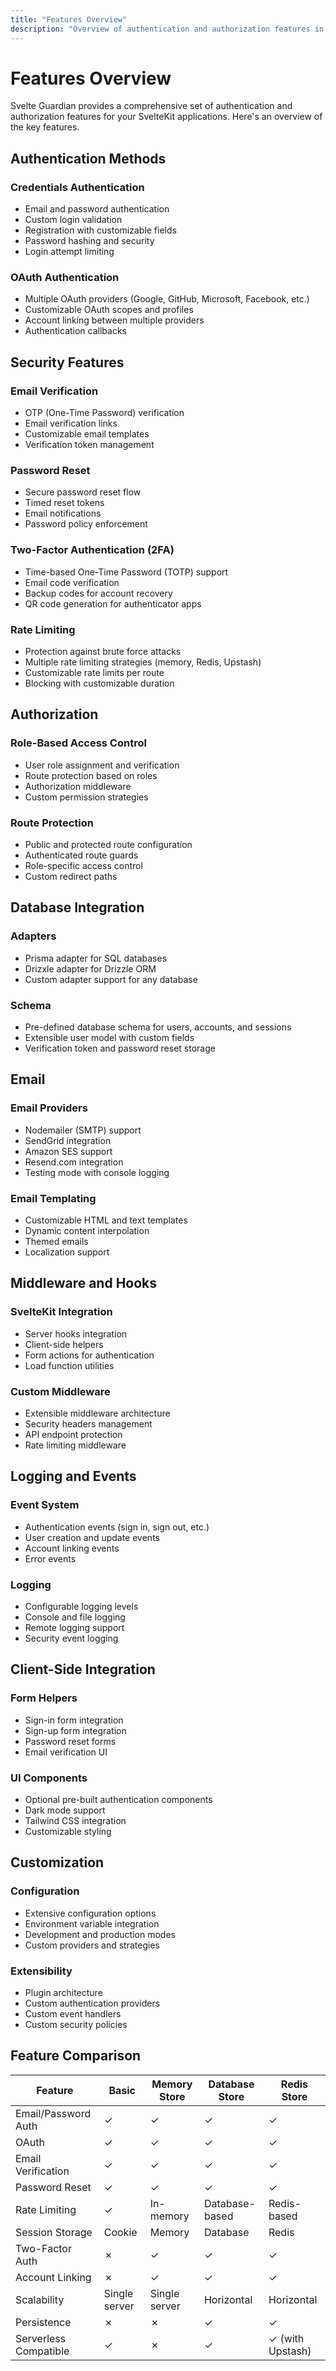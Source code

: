 ```yaml
---
title: "Features Overview"
description: "Overview of authentication and authorization features in Svelte Guardian."
---
```


# Features Overview

Svelte Guardian provides a comprehensive set of authentication and authorization features for your SvelteKit applications. Here's an overview of the key features.

## Authentication Methods

### Credentials Authentication
- Email and password authentication
- Custom login validation
- Registration with customizable fields
- Password hashing and security
- Login attempt limiting

### OAuth Authentication
- Multiple OAuth providers (Google, GitHub, Microsoft, Facebook, etc.)
- Customizable OAuth scopes and profiles
- Account linking between multiple providers
- Authentication callbacks

## Security Features

### Email Verification
- OTP (One-Time Password) verification
- Email verification links
- Customizable email templates
- Verification token management

### Password Reset
- Secure password reset flow
- Timed reset tokens
- Email notifications
- Password policy enforcement

### Two-Factor Authentication (2FA)
- Time-based One-Time Password (TOTP) support
- Email code verification
- Backup codes for account recovery
- QR code generation for authenticator apps

### Rate Limiting
- Protection against brute force attacks
- Multiple rate limiting strategies (memory, Redis, Upstash)
- Customizable rate limits per route
- Blocking with customizable duration

## Authorization

### Role-Based Access Control
- User role assignment and verification
- Route protection based on roles
- Authorization middleware
- Custom permission strategies

### Route Protection
- Public and protected route configuration
- Authenticated route guards
- Role-specific access control
- Custom redirect paths

## Database Integration

### Adapters
- Prisma adapter for SQL databases
- Drizxle adapter for Drizzle ORM
- Custom adapter support for any database

### Schema
- Pre-defined database schema for users, accounts, and sessions
- Extensible user model with custom fields
- Verification token and password reset storage

## Email

### Email Providers
- Nodemailer (SMTP) support
- SendGrid integration
- Amazon SES support
- Resend.com integration
- Testing mode with console logging

### Email Templating
- Customizable HTML and text templates
- Dynamic content interpolation
- Themed emails
- Localization support

## Middleware and Hooks

### SvelteKit Integration
- Server hooks integration
- Client-side helpers
- Form actions for authentication
- Load function utilities

### Custom Middleware
- Extensible middleware architecture
- Security headers management
- API endpoint protection
- Rate limiting middleware

## Logging and Events

### Event System
- Authentication events (sign in, sign out, etc.)
- User creation and update events
- Account linking events
- Error events

### Logging
- Configurable logging levels
- Console and file logging
- Remote logging support
- Security event logging

## Client-Side Integration

### Form Helpers
- Sign-in form integration
- Sign-up form integration
- Password reset forms
- Email verification UI

### UI Components
- Optional pre-built authentication components
- Dark mode support
- Tailwind CSS integration
- Customizable styling

## Customization

### Configuration
- Extensive configuration options
- Environment variable integration
- Development and production modes
- Custom providers and strategies

### Extensibility
- Plugin architecture
- Custom authentication providers
- Custom event handlers
- Custom security policies

## Feature Comparison

| Feature                | Basic         | Memory Store   | Database Store | Redis Store    |
|------------------------|---------------|----------------|----------------|----------------|
| Email/Password Auth    | ✓             | ✓              | ✓              | ✓              |
| OAuth                  | ✓             | ✓              | ✓              | ✓              |
| Email Verification     | ✓             | ✓              | ✓              | ✓              |
| Password Reset         | ✓             | ✓              | ✓              | ✓              |
| Rate Limiting          | ✓             | In-memory      | Database-based | Redis-based    |
| Session Storage        | Cookie        | Memory         | Database       | Redis          |
| Two-Factor Auth        | ✗             | ✓              | ✓              | ✓              |
| Account Linking        | ✗             | ✓              | ✓              | ✓              |
| Scalability            | Single server | Single server  | Horizontal     | Horizontal     |
| Persistence            | ✗             | ✗              | ✓              | ✓              |
| Serverless Compatible  | ✓             | ✗              | ✓              | ✓ (with Upstash)|